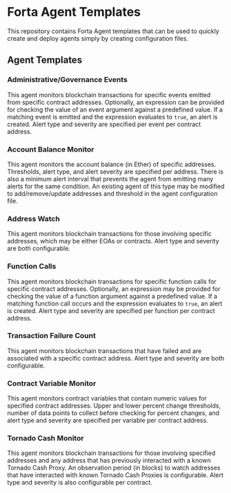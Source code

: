 # Forta Agent Templates

This repository contains Forta Agent templates that can be used to quickly create and deploy agents
simply by creating configuration files.

## Agent Templates

### Administrative/Governance Events

This agent monitors blockchain transactions for specific events emitted from specific contract
addresses.  Optionally, an expression can be provided for checking the value of an event argument
against a predefined value.  If a matching event is emitted and the expression evaluates to `true`,
an alert is created.  Alert type and severity are specified per event per contract address.

### Account Balance Monitor

This agent monitors the account balance (in Ether) of specific addresses.  Thresholds, alert type,
and alert severity are specified per address.  There is also a minimum alert interval that prevents
the agent from emitting many alerts for the same condition.  An existing agent of this type may be
modified to add/remove/update addresses and threshold in the agent configuration file.

### Address Watch

This agent monitors blockchain transactions for those involving specific addresses, which may be
either EOAs or contracts.  Alert type and severity are both configurable.

### Function Calls

This agent monitors blockchain transactions for specific function calls for specific contract
addresses. Optionally, an expression may be provided for checking the value of a function argument
against a predefined value.  If a matching function call occurs and the expression evaluates to
`true`, an alert is created.  Alert type and severity are specified per function per contract
address.

### Transaction Failure Count

This agent monitors blockchain transactions that have failed and are associated with a specific
contract address. Alert type and severity are both configurable.

### Contract Variable Monitor

This agent monitors contract variables that contain numeric values for specified contract addresses.
Upper and lower percent change thresholds, number of data points to collect before checking for percent changes,
and alert type and severity are specified per variable per contract address.

### Tornado Cash Monitor

This agent monitors blockchain transactions for those involving specified addresses and any address
that has previously interacted with a known Tornado Cash Proxy. An observation period (in blocks) to
watch addresses that have interacted with known Tornado Cash Proxies is configurable. Alert type and
severity is also configurable per contract.
